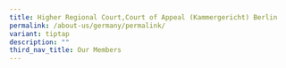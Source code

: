 ```yaml
---
title: Higher Regional Court,Court of Appeal (Kammergericht) Berlin
permalink: /about-us/germany/permalink/
variant: tiptap
description: ""
third_nav_title: Our Members
---
```

